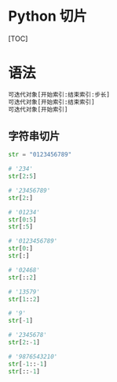 # Python 切片

[TOC]

# 语法

```Python
可迭代对象[开始索引:结束索引:步长]
可迭代对象[开始索引:结束索引]
可迭代对象[开始索引]
```

## 字符串切片

```Python
str = "0123456789"

# '234'
str[2:5]

# '23456789'
str[2:]

# '01234'
str[0:5]
str[:5]

# '0123456789'
str[0:]
str[:]

# '02468'
str[::2]

# '13579'
str[1::2]

# '9'
str[-1]

# '2345678'
str[2:-1]

# '9876543210'
str[-1::-1]
str[::-1]
```

